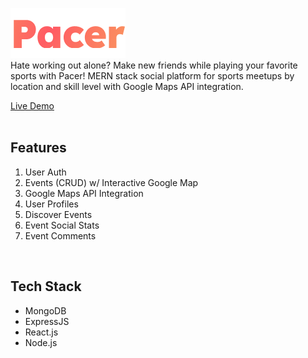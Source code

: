 ![Logo](./frontend/src/icons/pacer-readme-logo.png)
<br>
Hate working out alone? Make new friends while playing your favorite sports with Pacer!
MERN stack social platform for sports meetups by location and skill level with Google Maps API integration.

[Live Demo](https://pacer-65mk.onrender.com/)
<br>
<br>

## Features
1. User Auth
2. Events (CRUD) w/ Interactive Google Map
3. Google Maps API Integration
4. User Profiles
5. Discover Events
6. Event Social Stats
7. Event Comments
<br>

## Tech Stack
- MongoDB
- ExpressJS
- React.js
- Node.js

<br>